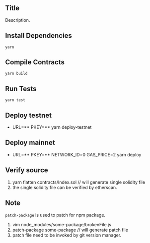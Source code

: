 
## Title

Description.

## Install Dependencies

```shell
yarn
```

## Compile Contracts

```shell
yarn build
```

## Run Tests

```shell
yarn test
```

## Deploy testnet

* URL=** PKEY=** yarn deploy-testnet

## Deploy mainnet

* URL=** PKEY=** NETWORK_ID=0 GAS_PRICE=2 yarn deploy

## Verify source

1. yarn flatten contracts/Index.sol // will generate single solidity file
2. the single solidity file can be verified by etherscan.

## Note

`patch-package` is used to patch for npm package.

1. vim node_modules/some-package/brokenFile.js
2. patch-package some-package  // will generate patch file
3. patch file need to be invoked by git version manager.
